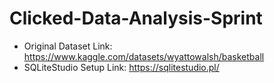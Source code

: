 # Clicked-Data-Analysis-Sprint
- Original Dataset Link: https://www.kaggle.com/datasets/wyattowalsh/basketball
- SQLiteStudio Setup Link: https://sqlitestudio.pl/
